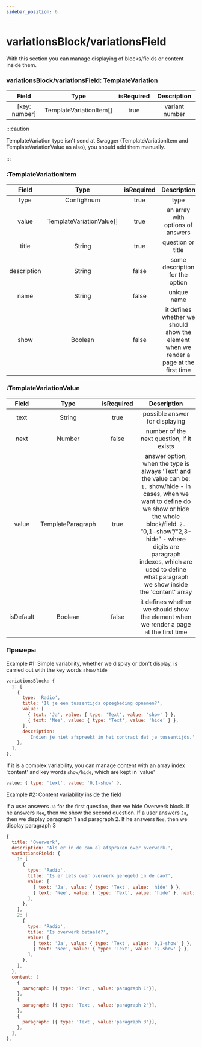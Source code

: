 ```yaml
---
sidebar_position: 6
---
```


# variationsBlock/variationsField

With this section you can manage displaying of blocks/fields or content inside them.

### variationsBlock/variationsField: TemplateVariation

|     Field     |          Type           | isRequired |  Description   |
| :-----------: | :---------------------: | :--------: | :------------: |
| [key: number] | TemplateVariationItem[] |    true    | variant number |

:::caution

TemplateVariation type isn't send at Swagger (TemplateVariationItem and TemplateVariationValue as also), you should add them manually.

:::

### :TemplateVariationItem

|    Field    |           Type           | isRequired |                                      Description                                      |
| :---------: | :----------------------: | :--------: | :-----------------------------------------------------------------------------------: |
|    type     |        ConfigEnum        |    true    |                                         type                                          |
|    value    | TemplateVariationValue[] |    true    |                           an array with options of answers                            |
|    title    |          String          |    true    |                                   question or title                                   |
| description |          String          |   false    |                            some description for the option                            |
|    name     |          String          |   false    |                                      unique name                                      |
|    show     |         Boolean          |   false    | it defines whether we should show the element when we render a page at the first time |

### :TemplateVariationValue

|   Field   |       Type        | isRequired |                                                                                                                                                 Description                                                                                                                                                 |
| :-------: | :---------------: | :--------: | :---------------------------------------------------------------------------------------------------------------------------------------------------------------------------------------------------------------------------------------------------------------------------------------------------------: |
|   text    |      String       |    true    |                                                                                                                                       possible answer for displaying                                                                                                                                        |
|   next    |      Number       |   false    |                                                                                                                                  number of the next question, if it exists                                                                                                                                  |
|   value   | TemplateParagraph |    true    | answer option, when the type is always 'Text' and the value can be: `1.` show/hide - in cases, when we want to define do we show or hide the whole block/field. `2.` “0,1-show”/“2,3-hide” - where digits are paragraph indexes, which are used to define what paragraph we show inside the 'content' array |
| isDefault |      Boolean      |   false    |                                                                                                            it defines whether we should show the element when we render a page at the first time                                                                                                            |

### Примеры

Example #1: Simple variability, whether we display or don't display, is carried out with the key words `show/hide`

```js
variationsBlock: {
  1: [
    {
      type: 'Radio',
      title: 'Il je een tussentijds opzegbeding opnemen?',
      value: [
        { text: 'Ja', value: { type: 'Text', value: 'show' } },
        { text: 'Nee', value: { type: 'Text', value: 'hide' } },
      ],
      description:
        'Indien je niet afspreekt in het contract dat je tussentijds.',
    },
  ],
},
```

If it is a complex variability, you can manage content with an array index 'content' and key words `show/hide`, which are kept in 'value'

```js
value: { type: 'text', value: '0,1-show' },
```

Example #2: Content variability inside the field

If a user answers `Ja` for the first question, then we hide Overwerk block. If he answers `Nee`, then we show the second question. If a user answers `Ja`, then we display paragraph 1 and paragraph 2. If he answers `Nee`, then we display paragraph 3

```js
{
  title: 'Overwerk',
  description: 'Als er in de cao al afspraken over overwerk.',
  variationsField: {
    1: [
      {
        type: 'Radio',
        title: 'Is er iets over overwerk geregeld in de cao?',
        value: [
          { text: 'Ja', value: { type: 'Text', value: 'hide' } },
          { text: 'Nee', value: { type: 'Text', value: 'hide' }, next: 2 },
        ],
      },
    ],
    2: [
      {
        type: 'Radio',
        title: 'Is overwerk betaald?',
        value: [
          { text: 'Ja', value: { type: 'Text', value: '0,1-show' } },
          { text: 'Nee', value: { type: 'Text', value: '2-show' } },
        ],
      },
    ],
  },
  content: [
    {
      paragraph: [{ type: 'Text', value:'paragraph 1'}],
    },
    {
      paragraph: [{ type: 'Text', value:'paragraph 2'}],
    },
    {
      paragraph: [{ type: 'Text', value:'paragraph 3'}],
    },
  ],
},
```
